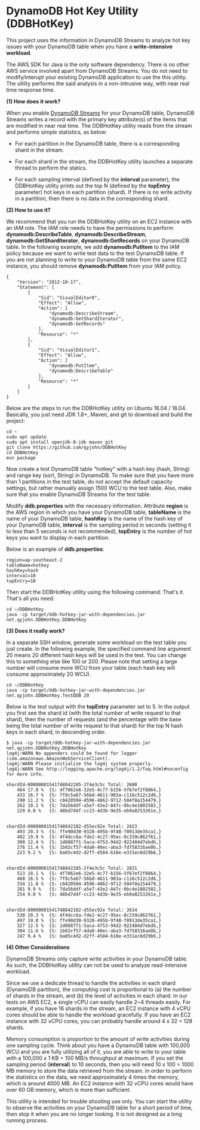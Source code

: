 # DynamoDB Hot Key Utility (DDBHotKey)

This project uses the information in DynamoDB Streams to analyze hot key issues with your DynamoDB table when you have a **write-intensive workload**.

The AWS SDK for Java is the only software dependency. There is no other AWS service involved apart from DynamoDB Streams. You do not need to modify/interupt your existing DynamoDB application to use the this utility. The utility performs the said analysis in a non-intrusive way, with near real time response time. 


**(1) How does it work?**


When you enable [DynamoDB Streams](https://docs.aws.amazon.com/amazondynamodb/latest/developerguide/Streams.html) for your DynamoDB table, DynamoDB Streams writes a record with the primary key attribute(s) of the items that are modified in near real time. The DDBHotKey utility reads from the stream and performs simple statistics, as below:

- For each partition in the DynamoDB table, there is a corresponding shard in the stream. 

- For each shard in the stream, the DDBHotKey utility launches a separate thread to perform the statics.

- For each sampling interval (defined by the **interval** parameter), the DDBHotKey utility prints out the top N (defined by the **topEntry** parameter) hot keys in each partition (shard). If there is no write activity in a partition, then there is no data in the corresponding shard. 


**(2) How to use it?**


We recommend that you run the DDBHotKey utility on an EC2 instance with an IAM role. The IAM role needs to have the permissions to perform **dynamodb:DescribeTable**, **dynamodb:DescribeStream**, **dynamodb:GetShardIterator**, **dynamodb:GetRecords** on your DynamoDB table. In the following example, we add **dynamodb:PutItem** to the IAM policy because we want to write test data to the test DynamoDB table. If you are not planning to write to your DynamoDB table from the same EC2 instance, you should remove **dynamodb:PutItem** from your IAM policy. 

~~~~
{
    "Version": "2012-10-17",
    "Statement": [
        {
            "Sid": "VisualEditor0",
            "Effect": "Allow",
            "Action": [
                "dynamodb:DescribeStream",
                "dynamodb:GetShardIterator",
                "dynamodb:GetRecords"
            ],
            "Resource": "*"
        },
        {
            "Sid": "VisualEditor1",
            "Effect": "Allow",
            "Action": [
                "dynamodb:PutItem",
                "dynamodb:DescribeTable"
            ],
            "Resource": "*"
        }
    ]
}
~~~~

Below are the steps to run the DDBHotKey utility on Ubuntu 16.04 / 18.04. Basically, you just need JDK 1.8+, Maven, and git to download and build the project:

~~~~
cd ~
sudo apt update
sudo apt install openjdk-8-jdk maven git
git clone https://github.com/qyjohn/DDBHotKey
cd DDBHotKey
mvn package
~~~~

Now create a test DynamoDB table "hotkey" with a hash key (hash, String) and range key (sort, String) in DynamoDB. To make sure that you have more than 1 partitions in the test table, do not accept the default capacity settings, but rather manually assign 1500 WCU to the test table. Also, make sure that you enable DynamoDB Streams for the test table.

Modify **ddb.properties** with the necessary information. Attribute **region** is the AWS region in which you have your DynamoDB table, **tableName** is the name of your DynamoDB table, **hashKey** is the name of the hash key of your DynamoDB table, **interval** is the sampling period in seconds (setting it to less than 5 seconds is not recommended), **topEntry** is the number of hot keys you want to display in each partition.

Below is an example of **ddb.properties**:

~~~~
region=ap-southeast-2
tableName=hotkey
hashKey=hash
interval=10
topEntry=10
~~~~

Then start the DDBHotKey utility using the following command. That's it. That's all you need.

~~~~
cd ~/DDBHotKey
java -cp target/ddb-hotkey-jar-with-dependencies.jar net.qyjohn.DDBHotKey.DDBHotKey 
~~~~


**(3) Does it really work?**


In a separate SSH window, generate some workload on the test table you just create. In the following example, the specified command line argument 20 means 20 different hash keys will be used in the test. You can change this to something else like 100 or 200. Please note that setting a large number will consume more WCU from your table (each hash key will consume approximately 20 WCU). 

~~~~
cd ~/DDBHotKey
java -cp target/ddb-hotkey-jar-with-dependencies.jar net.qyjohn.DDBHotKey.TestDDB 20
~~~~

Below is the test output with the **topEntry** parameter set to 5. In the output you first see the shard id (with the total number of write request to that shard), then the number of requests (and the percentage with the base being the total number of write request to that shard) for the top N hash keys in each shard, in descending order.

~~~~
$ java -cp target/ddb-hotkey-jar-with-dependencies.jar net.qyjohn.DDBHotKey.DDBHotKey 
log4j:WARN No appenders could be found for logger (com.amazonaws.AmazonWebServiceClient).
log4j:WARN Please initialize the log4j system properly.
log4j:WARN See http://logging.apache.org/log4j/1.2/faq.html#noconfig for more info.

shardId-00000001541748842285-2f4e3c5c Total: 2600
	464	17.8 %	{S: 4f7062e6-32e5-4c77-b156-5f67ef2f8864,}
	433	16.7 %	{S: 7f8c5a67-56bd-4611-903a-c116c512c2d6,}
	290	11.2 %	{S: c0420504-4596-4862-9712-504f8a154479,}
	262	10.1 %	{S: 7da56ddf-a5e7-43e2-847c-0bc4e1802502,}
	229	8.8 %	{S: 48bd7d4f-cc23-4d3b-9e35-eb9a8253261e,}


shardId-00000001541748842182-d55ec92e Total: 2423
	493	20.3 %	{S: ffe90d30-9328-495b-9f48-f8913de35ca1,}
	482	19.9 %	{S: 4f4dcc6a-fde2-4c27-95ec-8c339c862f61,}
	300	12.4 %	{S: 1d0887f1-5aca-4753-94d2-922484d7ebdb,}
	276	11.4 %	{S: 1b02cf57-4da0-40ec-aba3-fd758316ae0b,}
	223	9.2 %	{S: ba05c4d2-d2ff-4584-b18e-e331ec6d29b6,}


shardId-00000001541748842285-2f4e3c5c Total: 2831
	513	18.1 %	{S: 4f7062e6-32e5-4c77-b156-5f67ef2f8864,}
	468	16.5 %	{S: 7f8c5a67-56bd-4611-903a-c116c512c2d6,}
	334	11.8 %	{S: c0420504-4596-4862-9712-504f8a154479,}
	281	9.9 %	{S: 7da56ddf-a5e7-43e2-847c-0bc4e1802502,}
	254	9.0 %	{S: 48bd7d4f-cc23-4d3b-9e35-eb9a8253261e,}


shardId-00000001541748842182-d55ec92e Total: 2614
	530	20.3 %	{S: 4f4dcc6a-fde2-4c27-95ec-8c339c862f61,}
	497	19.0 %	{S: ffe90d30-9328-495b-9f48-f8913de35ca1,}
	327	12.5 %	{S: 1d0887f1-5aca-4753-94d2-922484d7ebdb,}
	304	11.6 %	{S: 1b02cf57-4da0-40ec-aba3-fd758316ae0b,}
	247	9.4 %	{S: ba05c4d2-d2ff-4584-b18e-e331ec6d29b6,}
~~~~

**(4) Other Considerations**

DynamoDB Streams only capture write activities in your DynamoDB table. As such, the DDBHotKey utility can not be used to analyze read-intensive workload. 

Since we use a dedicate thread to handle the activities in each shard (DynamoDB partition), the computing cost is proportional to (a) the number of shards in the stream, and (b) the level of activities in each shard. In our tests on AWS EC2, a single vCPU can easily handle 2~4 threads easily. For example, if you have 16 shards in the stream, an EC2 instance with 4 vCPU cores should be able to handle the workload gracefully. If you have an EC2 instance with 32 vCPU cores, you can probably handle around 4 x 32 = 128 shards. 

Memory consumption is proportion to the amount of write activities during one sampling cycle. Think about you have a DynamoDB table with 100,000 WCU and you are fully utilizing all of it, you are able to write to your table with a 100,000 x 1 KB = 100 MB/s throughput at maximum. If you set the sampling period (**interval**) to 10 seconds, then you will need 10 x 100 = 1000 MB memory to store the data retrieved from the stream. In order to perform the statistics on the data, we need approximately 4 times the memory, which is around 4000 MB. An EC2 instance with 32 vCPU cores would have over 60 GB memory, which is more than sufficient.

This utility is intended for trouble shooting use only. You can start the utility to observe the activities on your DynamoDB table for a short period of time, then stop it when you are no longer looking. It is not designed as a long running process. 